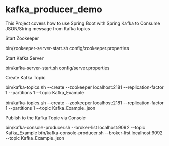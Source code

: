 # kafka_producer_demo
This Project covers how to use Spring Boot with Spring Kafka to Consume JSON/String message from Kafka topics

Start Zookeeper

bin/zookeeper-server-start.sh config/zookeeper.properties

Start Kafka Server

bin/kafka-server-start.sh config/server.properties

Create Kafka Topic

bin/kafka-topics.sh --create --zookeeper localhost:2181 --replication-factor 1 --partitions 1 --topic Kafka_Example

bin/kafka-topics.sh --create --zookeeper localhost:2181 --replication-factor 1 --partitions 1 --topic Kafka_Example_json

Publish to the Kafka Topic via Console

bin/kafka-console-producer.sh --broker-list localhost:9092 --topic Kafka_Example
bin/kafka-console-producer.sh --broker-list localhost:9092 --topic Kafka_Example_json
